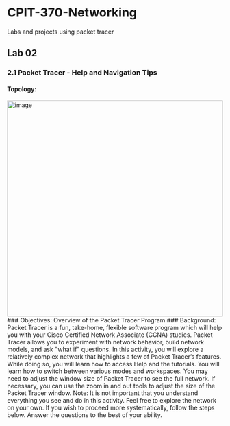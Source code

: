 # CPIT-370-Networking
Labs and projects using packet tracer
## Lab 02
### 2.1 Packet Tracer - Help and Navigation Tips
#### Topology:
<img width="504" alt="image" src="https://user-images.githubusercontent.com/71409736/166081440-50c89eda-f939-4a33-8f9c-b867ff1091ea.png">
### Objectives:
Overview of the Packet Tracer Program
### Background:
Packet Tracer is a fun, take-home, flexible software program which will help you with your Cisco Certified Network Associate (CCNA) studies. Packet Tracer allows you to experiment with network behavior, build network models, and ask "what if" questions.
In this activity, you will explore a relatively complex network that highlights a few of Packet Tracer’s features. While doing so, you will learn how to access Help and the tutorials. You will learn how to switch between various modes and workspaces. You may need to adjust the window size of Packet Tracer to see the full network. If necessary, you can use the zoom in and out tools to adjust the size of the Packet Tracer window.
Note: It is not important that you understand everything you see and do in this activity. Feel free to explore the network on your own. If you wish to proceed more systematically, follow the steps below. Answer the questions to the best of your ability.
